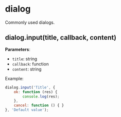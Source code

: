 # dialog

Commonly used dialogs.

## dialog.input(title, callback, content)

**Parameters**:

- `title`: string
- `callback`: function
- `content`: string

Example:

```javascript
dialog.input('Title', {
    ok: function (res) {
        console.log(res);
    },
    cancel: function () { }
}, 'Default value');
```